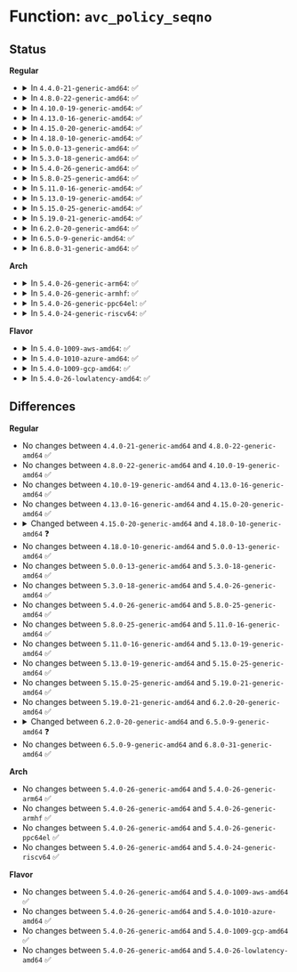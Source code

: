 # Function: <code>avc_policy_seqno</code>

## Status
<b>Regular</b>
<ul>
<li>
<details>
<summary>In <code>4.4.0-21-generic-amd64</code>: ✅</summary>

```c
u32 avc_policy_seqno()
```

```json
{
  "name": "avc_policy_seqno",
  "collision_type": "Unique Global",
  "inline_type": "No",
  "funcs": [
    {
      "addr": 18446744071582259248,
      "name": "avc_policy_seqno",
      "external": true,
      "loc": "security/selinux/avc.c:1172",
      "file": "security/selinux/avc.c",
      "inline": "seen, unknown",
      "caller_inline": [],
      "caller_func": [
        "security/selinux/hooks.c:selinux_file_open",
        "security/selinux/hooks.c:selinux_file_permission"
      ]
    }
  ],
  "symbols": [
    {
      "addr": 18446744071582259248,
      "name": "avc_policy_seqno",
      "section": ".text",
      "bind": "STB_GLOBAL",
      "size": 17
    }
  ]
}
```
</details>
</li>
<li>
<details>
<summary>In <code>4.8.0-22-generic-amd64</code>: ✅</summary>

```c
u32 avc_policy_seqno()
```

```json
{
  "name": "avc_policy_seqno",
  "collision_type": "Unique Global",
  "inline_type": "No",
  "funcs": [
    {
      "addr": 18446744071582478032,
      "name": "avc_policy_seqno",
      "external": true,
      "loc": "security/selinux/avc.c:1172",
      "file": "security/selinux/avc.c",
      "inline": "seen, unknown",
      "caller_inline": [],
      "caller_func": [
        "security/selinux/hooks.c:selinux_file_open",
        "security/selinux/hooks.c:selinux_file_permission"
      ]
    }
  ],
  "symbols": [
    {
      "addr": 18446744071582478032,
      "name": "avc_policy_seqno",
      "section": ".text",
      "bind": "STB_GLOBAL",
      "size": 17
    }
  ]
}
```
</details>
</li>
<li>
<details>
<summary>In <code>4.10.0-19-generic-amd64</code>: ✅</summary>

```c
u32 avc_policy_seqno()
```

```json
{
  "name": "avc_policy_seqno",
  "collision_type": "Unique Global",
  "inline_type": "No",
  "funcs": [
    {
      "addr": 18446744071582570496,
      "name": "avc_policy_seqno",
      "external": true,
      "loc": "security/selinux/avc.c:1172",
      "file": "security/selinux/avc.c",
      "inline": "seen, unknown",
      "caller_inline": [],
      "caller_func": [
        "security/selinux/hooks.c:selinux_file_open",
        "security/selinux/hooks.c:selinux_file_permission"
      ]
    }
  ],
  "symbols": [
    {
      "addr": 18446744071582570496,
      "name": "avc_policy_seqno",
      "section": ".text",
      "bind": "STB_GLOBAL",
      "size": 17
    }
  ]
}
```
</details>
</li>
<li>
<details>
<summary>In <code>4.13.0-16-generic-amd64</code>: ✅</summary>

```c
u32 avc_policy_seqno()
```

```json
{
  "name": "avc_policy_seqno",
  "collision_type": "Unique Global",
  "inline_type": "No",
  "funcs": [
    {
      "addr": 18446744071582659808,
      "name": "avc_policy_seqno",
      "external": true,
      "loc": "security/selinux/avc.c:1172",
      "file": "security/selinux/avc.c",
      "inline": "seen, unknown",
      "caller_inline": [],
      "caller_func": [
        "security/selinux/hooks.c:selinux_file_open",
        "security/selinux/hooks.c:selinux_file_permission"
      ]
    }
  ],
  "symbols": [
    {
      "addr": 18446744071582659808,
      "name": "avc_policy_seqno",
      "section": ".text",
      "bind": "STB_GLOBAL",
      "size": 17
    }
  ]
}
```
</details>
</li>
<li>
<details>
<summary>In <code>4.15.0-20-generic-amd64</code>: ✅</summary>

```c
u32 avc_policy_seqno()
```

```json
{
  "name": "avc_policy_seqno",
  "collision_type": "Unique Global",
  "inline_type": "No",
  "funcs": [
    {
      "addr": 18446744071582814944,
      "name": "avc_policy_seqno",
      "external": true,
      "loc": "security/selinux/avc.c:1168",
      "file": "security/selinux/avc.c",
      "inline": "seen, unknown",
      "caller_inline": [],
      "caller_func": [
        "security/selinux/hooks.c:selinux_file_open",
        "security/selinux/hooks.c:selinux_file_permission"
      ]
    }
  ],
  "symbols": [
    {
      "addr": 18446744071582814944,
      "name": "avc_policy_seqno",
      "section": ".text",
      "bind": "STB_GLOBAL",
      "size": 17
    }
  ]
}
```
</details>
</li>
<li>
<details>
<summary>In <code>4.18.0-10-generic-amd64</code>: ✅</summary>

```c
u32 avc_policy_seqno(struct selinux_state * state)
```

```json
{
  "name": "avc_policy_seqno",
  "collision_type": "Unique Global",
  "inline_type": "No",
  "funcs": [
    {
      "addr": 18446744071583009552,
      "name": "avc_policy_seqno",
      "external": true,
      "loc": "security/selinux/avc.c:1212",
      "file": "security/selinux/avc.c",
      "inline": "seen, unknown",
      "caller_inline": [],
      "caller_func": [
        "security/selinux/hooks.c:selinux_file_open",
        "security/selinux/hooks.c:selinux_file_permission"
      ]
    }
  ],
  "symbols": [
    {
      "addr": 18446744071583009552,
      "name": "avc_policy_seqno",
      "section": ".text",
      "bind": "STB_GLOBAL",
      "size": 21
    }
  ]
}
```
</details>
</li>
<li>
<details>
<summary>In <code>5.0.0-13-generic-amd64</code>: ✅</summary>

```c
u32 avc_policy_seqno(struct selinux_state * state)
```

```json
{
  "name": "avc_policy_seqno",
  "collision_type": "Unique Global",
  "inline_type": "No",
  "funcs": [
    {
      "addr": 18446744071583122880,
      "name": "avc_policy_seqno",
      "external": true,
      "loc": "security/selinux/avc.c:1212",
      "file": "security/selinux/avc.c",
      "inline": "seen, unknown",
      "caller_inline": [],
      "caller_func": [
        "security/selinux/hooks.c:selinux_file_open",
        "security/selinux/hooks.c:selinux_file_permission"
      ]
    }
  ],
  "symbols": [
    {
      "addr": 18446744071583122880,
      "name": "avc_policy_seqno",
      "section": ".text",
      "bind": "STB_GLOBAL",
      "size": 21
    }
  ]
}
```
</details>
</li>
<li>
<details>
<summary>In <code>5.3.0-18-generic-amd64</code>: ✅</summary>

```c
u32 avc_policy_seqno(struct selinux_state * state)
```

```json
{
  "name": "avc_policy_seqno",
  "collision_type": "Unique Global",
  "inline_type": "No",
  "funcs": [
    {
      "addr": 18446744071583309440,
      "name": "avc_policy_seqno",
      "external": true,
      "loc": "security/selinux/avc.c:1208",
      "file": "security/selinux/avc.c",
      "inline": "seen, unknown",
      "caller_inline": [],
      "caller_func": [
        "security/selinux/hooks.c:selinux_file_open",
        "security/selinux/hooks.c:selinux_file_permission"
      ]
    }
  ],
  "symbols": [
    {
      "addr": 18446744071583309440,
      "name": "avc_policy_seqno",
      "section": ".text",
      "bind": "STB_GLOBAL",
      "size": 21
    }
  ]
}
```
</details>
</li>
<li>
<details>
<summary>In <code>5.4.0-26-generic-amd64</code>: ✅</summary>

```c
u32 avc_policy_seqno(struct selinux_state * state)
```

```json
{
  "name": "avc_policy_seqno",
  "collision_type": "Unique Global",
  "inline_type": "No",
  "funcs": [
    {
      "addr": 18446744071583414624,
      "name": "avc_policy_seqno",
      "external": true,
      "loc": "security/selinux/avc.c:1211",
      "file": "security/selinux/avc.c",
      "inline": "seen, unknown",
      "caller_inline": [],
      "caller_func": [
        "security/selinux/hooks.c:selinux_file_open",
        "security/selinux/hooks.c:selinux_file_permission"
      ]
    }
  ],
  "symbols": [
    {
      "addr": 18446744071583414624,
      "name": "avc_policy_seqno",
      "section": ".text",
      "bind": "STB_GLOBAL",
      "size": 21
    }
  ]
}
```
</details>
</li>
<li>
<details>
<summary>In <code>5.8.0-25-generic-amd64</code>: ✅</summary>

```c
u32 avc_policy_seqno(struct selinux_state * state)
```

```json
{
  "name": "avc_policy_seqno",
  "collision_type": "Unique Global",
  "inline_type": "No",
  "funcs": [
    {
      "addr": 18446744071583755040,
      "name": "avc_policy_seqno",
      "external": true,
      "loc": "security/selinux/avc.c:1211",
      "file": "security/selinux/avc.c",
      "inline": "seen, unknown",
      "caller_inline": [],
      "caller_func": [
        "security/selinux/hooks.c:selinux_file_open",
        "security/selinux/hooks.c:selinux_file_permission"
      ]
    }
  ],
  "symbols": [
    {
      "addr": 18446744071583755040,
      "name": "avc_policy_seqno",
      "section": ".text",
      "bind": "STB_GLOBAL",
      "size": 21
    }
  ]
}
```
</details>
</li>
<li>
<details>
<summary>In <code>5.11.0-16-generic-amd64</code>: ✅</summary>

```c
u32 avc_policy_seqno(struct selinux_state * state)
```

```json
{
  "name": "avc_policy_seqno",
  "collision_type": "Unique Global",
  "inline_type": "No",
  "funcs": [
    {
      "addr": 18446744071583876624,
      "name": "avc_policy_seqno",
      "external": true,
      "loc": "security/selinux/avc.c:1218",
      "file": "security/selinux/avc.c",
      "inline": "seen, unknown",
      "caller_inline": [],
      "caller_func": [
        "security/selinux/hooks.c:selinux_file_open",
        "security/selinux/hooks.c:selinux_file_permission"
      ]
    }
  ],
  "symbols": [
    {
      "addr": 18446744071583876624,
      "name": "avc_policy_seqno",
      "section": ".text",
      "bind": "STB_GLOBAL",
      "size": 21
    }
  ]
}
```
</details>
</li>
<li>
<details>
<summary>In <code>5.13.0-19-generic-amd64</code>: ✅</summary>

```c
u32 avc_policy_seqno(struct selinux_state * state)
```

```json
{
  "name": "avc_policy_seqno",
  "collision_type": "Unique Global",
  "inline_type": "No",
  "funcs": [
    {
      "addr": 18446744071583902784,
      "name": "avc_policy_seqno",
      "external": true,
      "loc": "security/selinux/avc.c:1219",
      "file": "security/selinux/avc.c",
      "inline": "seen, unknown",
      "caller_inline": [],
      "caller_func": [
        "security/selinux/hooks.c:selinux_file_open",
        "security/selinux/hooks.c:selinux_file_permission"
      ]
    }
  ],
  "symbols": [
    {
      "addr": 18446744071583902784,
      "name": "avc_policy_seqno",
      "section": ".text",
      "bind": "STB_GLOBAL",
      "size": 21
    }
  ]
}
```
</details>
</li>
<li>
<details>
<summary>In <code>5.15.0-25-generic-amd64</code>: ✅</summary>

```c
u32 avc_policy_seqno(struct selinux_state * state)
```

```json
{
  "name": "avc_policy_seqno",
  "collision_type": "Unique Global",
  "inline_type": "No",
  "funcs": [
    {
      "addr": 18446744071584266496,
      "name": "avc_policy_seqno",
      "external": true,
      "loc": "security/selinux/avc.c:1189",
      "file": "security/selinux/avc.c",
      "inline": "seen, unknown",
      "caller_inline": [],
      "caller_func": [
        "security/selinux/hooks.c:selinux_file_open",
        "security/selinux/hooks.c:selinux_file_permission"
      ]
    }
  ],
  "symbols": [
    {
      "addr": 18446744071584266496,
      "name": "avc_policy_seqno",
      "section": ".text",
      "bind": "STB_GLOBAL",
      "size": 21
    }
  ]
}
```
</details>
</li>
<li>
<details>
<summary>In <code>5.19.0-21-generic-amd64</code>: ✅</summary>

```c
u32 avc_policy_seqno(struct selinux_state * state)
```

```json
{
  "name": "avc_policy_seqno",
  "collision_type": "Unique Global",
  "inline_type": "No",
  "funcs": [
    {
      "addr": 18446744071584879952,
      "name": "avc_policy_seqno",
      "external": true,
      "loc": "security/selinux/avc.c:1200",
      "file": "security/selinux/avc.c",
      "inline": "seen, unknown",
      "caller_inline": [],
      "caller_func": [
        "security/selinux/hooks.c:selinux_file_open",
        "security/selinux/hooks.c:selinux_file_permission"
      ]
    }
  ],
  "symbols": [
    {
      "addr": 18446744071584879952,
      "name": "avc_policy_seqno",
      "section": ".text",
      "bind": "STB_GLOBAL",
      "size": 27
    }
  ]
}
```
</details>
</li>
<li>
<details>
<summary>In <code>6.2.0-20-generic-amd64</code>: ✅</summary>

```c
u32 avc_policy_seqno(struct selinux_state * state)
```

```json
{
  "name": "avc_policy_seqno",
  "collision_type": "Unique Global",
  "inline_type": "No",
  "funcs": [
    {
      "addr": 18446744071585585824,
      "name": "avc_policy_seqno",
      "external": true,
      "loc": "security/selinux/avc.c:1200",
      "file": "security/selinux/avc.c",
      "inline": "seen, unknown",
      "caller_inline": [],
      "caller_func": [
        "security/selinux/hooks.c:selinux_file_open",
        "security/selinux/hooks.c:selinux_file_permission"
      ]
    }
  ],
  "symbols": [
    {
      "addr": 18446744071585585824,
      "name": "avc_policy_seqno",
      "section": ".text",
      "bind": "STB_GLOBAL",
      "size": 27
    }
  ]
}
```
</details>
</li>
<li>
<details>
<summary>In <code>6.5.0-9-generic-amd64</code>: ✅</summary>

```c
u32 avc_policy_seqno()
```

```json
{
  "name": "avc_policy_seqno",
  "collision_type": "Unique Global",
  "inline_type": "No",
  "funcs": [
    {
      "addr": 18446744071585817008,
      "name": "avc_policy_seqno",
      "external": true,
      "loc": "security/selinux/avc.c:1201",
      "file": "security/selinux/avc.c",
      "inline": "seen, unknown",
      "caller_inline": [],
      "caller_func": [
        "security/selinux/hooks.c:selinux_file_open",
        "security/selinux/hooks.c:selinux_file_permission"
      ]
    }
  ],
  "symbols": [
    {
      "addr": 18446744071585817008,
      "name": "avc_policy_seqno",
      "section": ".text",
      "bind": "STB_GLOBAL",
      "size": 21
    }
  ]
}
```
</details>
</li>
<li>
<details>
<summary>In <code>6.8.0-31-generic-amd64</code>: ✅</summary>

```c
u32 avc_policy_seqno()
```

```json
{
  "name": "avc_policy_seqno",
  "collision_type": "Unique Global",
  "inline_type": "No",
  "funcs": [
    {
      "addr": 18446744071586065392,
      "name": "avc_policy_seqno",
      "external": true,
      "loc": "security/selinux/avc.c:1202",
      "file": "security/selinux/avc.c",
      "inline": "seen, unknown",
      "caller_inline": [],
      "caller_func": [
        "security/selinux/hooks.c:selinux_file_open",
        "security/selinux/hooks.c:selinux_file_permission"
      ]
    }
  ],
  "symbols": [
    {
      "addr": 18446744071586065392,
      "name": "avc_policy_seqno",
      "section": ".text",
      "bind": "STB_GLOBAL",
      "size": 21
    }
  ]
}
```
</details>
</li>
</ul>
<b>Arch</b>
<ul>
<li>
<details>
<summary>In <code>5.4.0-26-generic-arm64</code>: ✅</summary>

```c
u32 avc_policy_seqno(struct selinux_state * state)
```

```json
{
  "name": "avc_policy_seqno",
  "collision_type": "Unique Global",
  "inline_type": "No",
  "funcs": [
    {
      "addr": 18446603336495169792,
      "name": "avc_policy_seqno",
      "external": true,
      "loc": "security/selinux/avc.c:1211",
      "file": "security/selinux/avc.c",
      "inline": "seen, unknown",
      "caller_inline": [],
      "caller_func": [
        "security/selinux/hooks.c:selinux_file_open",
        "security/selinux/hooks.c:selinux_file_permission"
      ]
    }
  ],
  "symbols": [
    {
      "addr": 18446603336495169792,
      "name": "avc_policy_seqno",
      "section": ".text",
      "bind": "STB_GLOBAL",
      "size": 44
    }
  ]
}
```
</details>
</li>
<li>
<details>
<summary>In <code>5.4.0-26-generic-armhf</code>: ✅</summary>

```c
u32 avc_policy_seqno(struct selinux_state * state)
```

```json
{
  "name": "avc_policy_seqno",
  "collision_type": "Unique Global",
  "inline_type": "No",
  "funcs": [
    {
      "addr": 3228556608,
      "name": "avc_policy_seqno",
      "external": true,
      "loc": "security/selinux/avc.c:1211",
      "file": "security/selinux/avc.c",
      "inline": "seen, unknown",
      "caller_inline": [],
      "caller_func": [
        "security/selinux/hooks.c:selinux_file_open",
        "security/selinux/hooks.c:selinux_file_permission"
      ]
    }
  ],
  "symbols": [
    {
      "addr": 3228556608,
      "name": "avc_policy_seqno",
      "section": ".text",
      "bind": "STB_GLOBAL",
      "size": 36
    }
  ]
}
```
</details>
</li>
<li>
<details>
<summary>In <code>5.4.0-26-generic-ppc64el</code>: ✅</summary>

```c
u32 avc_policy_seqno(struct selinux_state * state)
```

```json
{
  "name": "avc_policy_seqno",
  "collision_type": "Unique Global",
  "inline_type": "No",
  "funcs": [
    {
      "addr": 13835058055289107200,
      "name": "avc_policy_seqno",
      "external": true,
      "loc": "security/selinux/avc.c:1211",
      "file": "security/selinux/avc.c",
      "inline": "seen, unknown",
      "caller_inline": [],
      "caller_func": [
        "security/selinux/hooks.c:selinux_file_open",
        "security/selinux/hooks.c:selinux_file_permission"
      ]
    }
  ],
  "symbols": [
    {
      "addr": 13835058055289107200,
      "name": "avc_policy_seqno",
      "section": ".text",
      "bind": "STB_GLOBAL",
      "size": 20
    }
  ]
}
```
</details>
</li>
<li>
<details>
<summary>In <code>5.4.0-24-generic-riscv64</code>: ✅</summary>

```c
u32 avc_policy_seqno(struct selinux_state * state)
```

```json
{
  "name": "avc_policy_seqno",
  "collision_type": "Unique Global",
  "inline_type": "No",
  "funcs": [
    {
      "addr": 18446743936274412748,
      "name": "avc_policy_seqno",
      "external": true,
      "loc": "security/selinux/avc.c:1211",
      "file": "security/selinux/avc.c",
      "inline": "seen, unknown",
      "caller_inline": [],
      "caller_func": [
        "security/selinux/hooks.c:selinux_file_open",
        "security/selinux/hooks.c:selinux_file_permission"
      ]
    }
  ],
  "symbols": [
    {
      "addr": 18446743936274412748,
      "name": "avc_policy_seqno",
      "section": ".text",
      "bind": "STB_GLOBAL",
      "size": 42
    }
  ]
}
```
</details>
</li>
</ul>
<b>Flavor</b>
<ul>
<li>
<details>
<summary>In <code>5.4.0-1009-aws-amd64</code>: ✅</summary>

```c
u32 avc_policy_seqno(struct selinux_state * state)
```

```json
{
  "name": "avc_policy_seqno",
  "collision_type": "Unique Global",
  "inline_type": "No",
  "funcs": [
    {
      "addr": 18446744071583383360,
      "name": "avc_policy_seqno",
      "external": true,
      "loc": "security/selinux/avc.c:1211",
      "file": "security/selinux/avc.c",
      "inline": "seen, unknown",
      "caller_inline": [],
      "caller_func": [
        "security/selinux/hooks.c:selinux_file_open",
        "security/selinux/hooks.c:selinux_file_permission"
      ]
    }
  ],
  "symbols": [
    {
      "addr": 18446744071583383360,
      "name": "avc_policy_seqno",
      "section": ".text",
      "bind": "STB_GLOBAL",
      "size": 21
    }
  ]
}
```
</details>
</li>
<li>
<details>
<summary>In <code>5.4.0-1010-azure-amd64</code>: ✅</summary>

```c
u32 avc_policy_seqno(struct selinux_state * state)
```

```json
{
  "name": "avc_policy_seqno",
  "collision_type": "Unique Global",
  "inline_type": "No",
  "funcs": [
    {
      "addr": 18446744071583320448,
      "name": "avc_policy_seqno",
      "external": true,
      "loc": "security/selinux/avc.c:1211",
      "file": "security/selinux/avc.c",
      "inline": "seen, unknown",
      "caller_inline": [],
      "caller_func": [
        "security/selinux/hooks.c:selinux_file_open",
        "security/selinux/hooks.c:selinux_file_permission"
      ]
    }
  ],
  "symbols": [
    {
      "addr": 18446744071583320448,
      "name": "avc_policy_seqno",
      "section": ".text",
      "bind": "STB_GLOBAL",
      "size": 21
    }
  ]
}
```
</details>
</li>
<li>
<details>
<summary>In <code>5.4.0-1009-gcp-amd64</code>: ✅</summary>

```c
u32 avc_policy_seqno(struct selinux_state * state)
```

```json
{
  "name": "avc_policy_seqno",
  "collision_type": "Unique Global",
  "inline_type": "No",
  "funcs": [
    {
      "addr": 18446744071583367136,
      "name": "avc_policy_seqno",
      "external": true,
      "loc": "security/selinux/avc.c:1211",
      "file": "security/selinux/avc.c",
      "inline": "seen, unknown",
      "caller_inline": [],
      "caller_func": [
        "security/selinux/hooks.c:selinux_file_open",
        "security/selinux/hooks.c:selinux_file_permission"
      ]
    }
  ],
  "symbols": [
    {
      "addr": 18446744071583367136,
      "name": "avc_policy_seqno",
      "section": ".text",
      "bind": "STB_GLOBAL",
      "size": 21
    }
  ]
}
```
</details>
</li>
<li>
<details>
<summary>In <code>5.4.0-26-lowlatency-amd64</code>: ✅</summary>

```c
u32 avc_policy_seqno(struct selinux_state * state)
```

```json
{
  "name": "avc_policy_seqno",
  "collision_type": "Unique Global",
  "inline_type": "No",
  "funcs": [
    {
      "addr": 18446744071583462576,
      "name": "avc_policy_seqno",
      "external": true,
      "loc": "security/selinux/avc.c:1211",
      "file": "security/selinux/avc.c",
      "inline": "seen, unknown",
      "caller_inline": [],
      "caller_func": [
        "security/selinux/hooks.c:selinux_file_open",
        "security/selinux/hooks.c:selinux_file_permission"
      ]
    }
  ],
  "symbols": [
    {
      "addr": 18446744071583462576,
      "name": "avc_policy_seqno",
      "section": ".text",
      "bind": "STB_GLOBAL",
      "size": 21
    }
  ]
}
```
</details>
</li>
</ul>

## Differences
<b>Regular</b>
<ul>
<li>
No changes between <code>4.4.0-21-generic-amd64</code> and <code>4.8.0-22-generic-amd64</code> ✅
</li>
<li>
No changes between <code>4.8.0-22-generic-amd64</code> and <code>4.10.0-19-generic-amd64</code> ✅
</li>
<li>
No changes between <code>4.10.0-19-generic-amd64</code> and <code>4.13.0-16-generic-amd64</code> ✅
</li>
<li>
No changes between <code>4.13.0-16-generic-amd64</code> and <code>4.15.0-20-generic-amd64</code> ✅
</li>
<li>
<details>
<summary>Changed between <code>4.15.0-20-generic-amd64</code> and <code>4.18.0-10-generic-amd64</code> ❓</summary>
<ul>
<li>
<b>Param added. </b>
<code>struct selinux_state * state</code>
</li>
</ul>
</details>
</li>
<li>
No changes between <code>4.18.0-10-generic-amd64</code> and <code>5.0.0-13-generic-amd64</code> ✅
</li>
<li>
No changes between <code>5.0.0-13-generic-amd64</code> and <code>5.3.0-18-generic-amd64</code> ✅
</li>
<li>
No changes between <code>5.3.0-18-generic-amd64</code> and <code>5.4.0-26-generic-amd64</code> ✅
</li>
<li>
No changes between <code>5.4.0-26-generic-amd64</code> and <code>5.8.0-25-generic-amd64</code> ✅
</li>
<li>
No changes between <code>5.8.0-25-generic-amd64</code> and <code>5.11.0-16-generic-amd64</code> ✅
</li>
<li>
No changes between <code>5.11.0-16-generic-amd64</code> and <code>5.13.0-19-generic-amd64</code> ✅
</li>
<li>
No changes between <code>5.13.0-19-generic-amd64</code> and <code>5.15.0-25-generic-amd64</code> ✅
</li>
<li>
No changes between <code>5.15.0-25-generic-amd64</code> and <code>5.19.0-21-generic-amd64</code> ✅
</li>
<li>
No changes between <code>5.19.0-21-generic-amd64</code> and <code>6.2.0-20-generic-amd64</code> ✅
</li>
<li>
<details>
<summary>Changed between <code>6.2.0-20-generic-amd64</code> and <code>6.5.0-9-generic-amd64</code> ❓</summary>
<ul>
<li>
<b>Param removed. </b>
<code>struct selinux_state * state</code>
</li>
</ul>
</details>
</li>
<li>
No changes between <code>6.5.0-9-generic-amd64</code> and <code>6.8.0-31-generic-amd64</code> ✅
</li>
</ul>
<b>Arch</b>
<ul>
<li>
No changes between <code>5.4.0-26-generic-amd64</code> and <code>5.4.0-26-generic-arm64</code> ✅
</li>
<li>
No changes between <code>5.4.0-26-generic-amd64</code> and <code>5.4.0-26-generic-armhf</code> ✅
</li>
<li>
No changes between <code>5.4.0-26-generic-amd64</code> and <code>5.4.0-26-generic-ppc64el</code> ✅
</li>
<li>
No changes between <code>5.4.0-26-generic-amd64</code> and <code>5.4.0-24-generic-riscv64</code> ✅
</li>
</ul>
<b>Flavor</b>
<ul>
<li>
No changes between <code>5.4.0-26-generic-amd64</code> and <code>5.4.0-1009-aws-amd64</code> ✅
</li>
<li>
No changes between <code>5.4.0-26-generic-amd64</code> and <code>5.4.0-1010-azure-amd64</code> ✅
</li>
<li>
No changes between <code>5.4.0-26-generic-amd64</code> and <code>5.4.0-1009-gcp-amd64</code> ✅
</li>
<li>
No changes between <code>5.4.0-26-generic-amd64</code> and <code>5.4.0-26-lowlatency-amd64</code> ✅
</li>
</ul>
